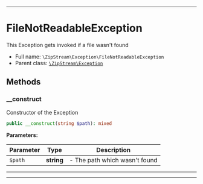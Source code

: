 ***

# FileNotReadableException

This Exception gets invoked if a file wasn't found

* Full name: `\ZipStream\Exception\FileNotReadableException`
* Parent class: [`\ZipStream\Exception`](../Exception.md)

## Methods

### __construct

Constructor of the Exception

```php
public __construct(string $path): mixed
```

**Parameters:**

| Parameter | Type | Description |
|-----------|------|-------------|
| `$path` | **string** | - The path which wasn&#039;t found |

***


***

